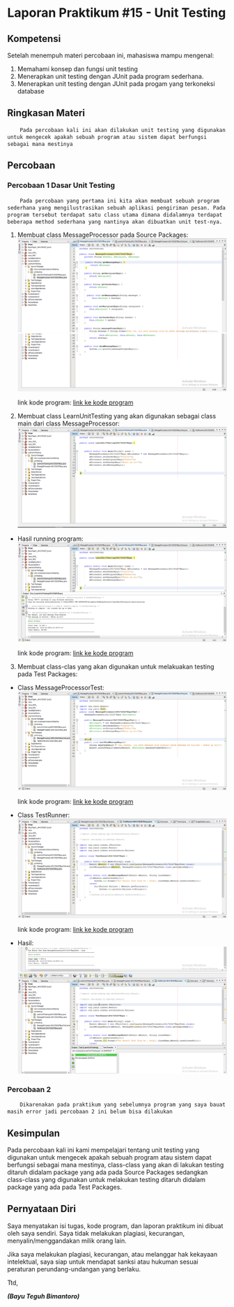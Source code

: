 # **Laporan Praktikum #15 - Unit Testing** 

## Kompetensi
Setelah menempuh materi percobaan ini, mahasiswa mampu mengenal: 
1. Memahami konsep dan fungsi unit testing 
2. Menerapkan unit testing dengan JUnit pada program sederhana. 
3. Menerapkan unit testing dengan JUnit pada progam yang terkoneksi database 

## Ringkasan Materi
        Pada percobaan kali ini akan dilakukan unit testing yang digunakan untuk mengecek apakah sebuah program atau sistem dapat berfungsi sebagai mana mestinya


## Percobaan

### Percobaan 1  Dasar Unit Testing 

        Pada percobaan yang pertama ini kita akan membuat sebuah program sederhana yang mengilustrasikan sebuah aplikasi pengiriman pesan. Pada program tersebut terdapat satu class utama dimana didalamnya terdapat beberapa method sederhana yang nantinya akan dibuatkan unit test-nya. 


1. Membuat class MessageProcessor pada Source Packages:
  ![MessageProcessor1841720207Bayu](img/per1.1.PNG)
  ![MessageProcessor1841720207Bayu](img/Per1.2.PNG)

   link kode program: 
   [link ke kode program ](../../src/MessageProcessor1841720207Bayu.java)

2. Membuat class LearnUnitTesting yang akan digunakan sebagai class main dari class MessageProcessor:
  ![LearnUnitTesting1841720207Bayu](img/per1.3.PNG)

  * Hasil running program:
  ![LearnUnitTesting1841720207Bayu](img/Per1.4.PNG)

     link kode program: 
   [link ke kode program ](../../src/LearnUnitTesting1841720207Bayu.java)

3. Membuat class-clas yang akan digunakan untuk melakuakan testing pada Test Packages:

  * Class MessageProcessorTest:
  ![MessageProcessor1841720207BayuTest](img/per1.5.PNG)

      link kode program: 
   [link ke kode program ](../../src/MessageProcessor1841720207BayuTest.java)

  * Class TestRunner:
  ![TestRunner1841720207Bayu](img/per1.6.PNG)

      link kode program: 
   [link ke kode program ](../../src/TestRunner1841720207Bayu.java)

   * Hasil:
   ![Hasil](img/per1.7.PNG)
   ![Hasil](img/per1.8.PNG)

### Percobaan 2

        Dikarenakan pada praktikum yang sebelumnya program yang saya bauat masih error jadi percobaan 2 ini belum bisa dilakukan

## Kesimpulan

  Pada percobaan kali ini kami mempelajari tentang unit testing yang digunakan untuk mengecek apakah sebuah program atau sistem dapat berfungsi sebagai mana mestinya, class-class yang akan di lakukan testing ditaruh didalam package yang ada pada Source Packages sedangkan class-class yang digunakan untuk melakukan testing ditaruh didalam package yang ada pada Test Packages.


## Pernyataan Diri

Saya menyatakan isi tugas, kode program, dan laporan praktikum ini dibuat oleh saya sendiri. Saya tidak melakukan plagiasi, kecurangan, menyalin/menggandakan milik orang lain.

Jika saya melakukan plagiasi, kecurangan, atau melanggar hak kekayaan intelektual, saya siap untuk mendapat sanksi atau hukuman sesuai peraturan perundang-undangan yang berlaku.

Ttd,

***(Bayu Teguh Bimantoro)***